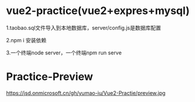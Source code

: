 # vue2-practice(vue2+expres+mysql)

1.taobao.sql文件导入到本地数据库，server/config.js是数据库配置

2.npm i 安装依赖

3.一个终端node server，一个终端npm run serve

# Practice-Preview

https://jsd.onmicrosoft.cn/gh/yumao-iu/Vue2-Practie/preview.jpg
